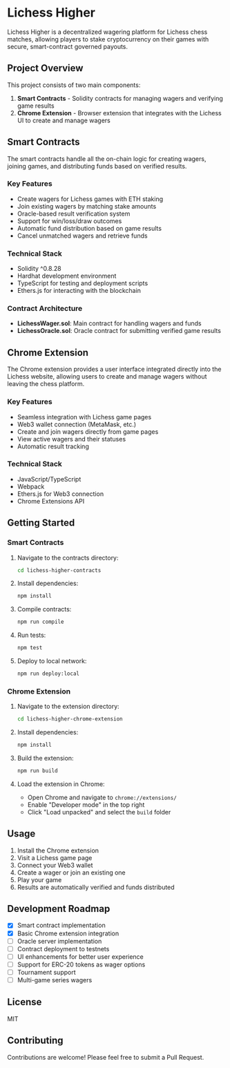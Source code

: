 # Lichess Higher

Lichess Higher is a decentralized wagering platform for Lichess chess matches, allowing players to stake cryptocurrency on their games with secure, smart-contract governed payouts.

## Project Overview

This project consists of two main components:

1. **Smart Contracts** - Solidity contracts for managing wagers and verifying game results
2. **Chrome Extension** - Browser extension that integrates with the Lichess UI to create and manage wagers

## Smart Contracts

The smart contracts handle all the on-chain logic for creating wagers, joining games, and distributing funds based on verified results.

### Key Features

- Create wagers for Lichess games with ETH staking
- Join existing wagers by matching stake amounts
- Oracle-based result verification system
- Support for win/loss/draw outcomes
- Automatic fund distribution based on game results
- Cancel unmatched wagers and retrieve funds

### Technical Stack

- Solidity ^0.8.28
- Hardhat development environment
- TypeScript for testing and deployment scripts
- Ethers.js for interacting with the blockchain

### Contract Architecture

- **LichessWager.sol**: Main contract for handling wagers and funds
- **LichessOracle.sol**: Oracle contract for submitting verified game results

## Chrome Extension

The Chrome extension provides a user interface integrated directly into the Lichess website, allowing users to create and manage wagers without leaving the chess platform.

### Key Features

- Seamless integration with Lichess game pages
- Web3 wallet connection (MetaMask, etc.)
- Create and join wagers directly from game pages
- View active wagers and their statuses
- Automatic result tracking

### Technical Stack

- JavaScript/TypeScript
- Webpack
- Ethers.js for Web3 connection
- Chrome Extensions API

## Getting Started

### Smart Contracts

1. Navigate to the contracts directory:
   ```bash
   cd lichess-higher-contracts
   ```

2. Install dependencies:
   ```bash
   npm install
   ```

3. Compile contracts:
   ```bash
   npm run compile
   ```

4. Run tests:
   ```bash
   npm test
   ```

5. Deploy to local network:
   ```bash
   npm run deploy:local
   ```

### Chrome Extension

1. Navigate to the extension directory:
   ```bash
   cd lichess-higher-chrome-extension
   ```

2. Install dependencies:
   ```bash
   npm install
   ```

3. Build the extension:
   ```bash
   npm run build
   ```

4. Load the extension in Chrome:
   - Open Chrome and navigate to `chrome://extensions/`
   - Enable "Developer mode" in the top right
   - Click "Load unpacked" and select the `build` folder

## Usage

1. Install the Chrome extension
2. Visit a Lichess game page
3. Connect your Web3 wallet
4. Create a wager or join an existing one
5. Play your game
6. Results are automatically verified and funds distributed

## Development Roadmap

- [x] Smart contract implementation
- [x] Basic Chrome extension integration
- [ ] Oracle server implementation
- [ ] Contract deployment to testnets
- [ ] UI enhancements for better user experience
- [ ] Support for ERC-20 tokens as wager options
- [ ] Tournament support
- [ ] Multi-game series wagers

## License

MIT

## Contributing

Contributions are welcome! Please feel free to submit a Pull Request.